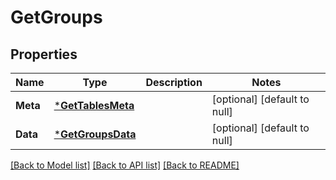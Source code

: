 # GetGroups

## Properties
Name | Type | Description | Notes
------------ | ------------- | ------------- | -------------
**Meta** | [***GetTablesMeta**](GetTables_meta.md) |  | [optional] [default to null]
**Data** | [***GetGroupsData**](GetGroups_data.md) |  | [optional] [default to null]

[[Back to Model list]](../README.md#documentation-for-models) [[Back to API list]](../README.md#documentation-for-api-endpoints) [[Back to README]](../README.md)


